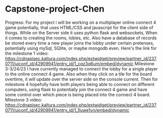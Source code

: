 # Capstone-project-Chen
Progress:
For my project i will be working on a multiplayer online connect 4 game potentially, that uses HTML/CSS and javascript for the client side of things. While on the
Server side it uses python flask and websockets, When it comes to creating the rooms, lobies, etc. Also have a database of records be stored every time a new player joins the lobby under certain pretenses, potentially using mySql, SQlite, or maybe mongodb even.
Here's the link for the milestone 1 video:
https://cdnapisec.kaltura.com/index.php/extwidget/preview/partner_id/2370711/uiconf_id/42909941/entry_id/1_cqz3q6um/embed/dynamic
Milestone 3-3/24/23
I have currently managed to connect the lobby for a single player to the online connect 4 game. Also when they click on a tile for the board overtime, it will update over the server side on the console current. Then for milestone 4 hopefully have both players being able to connect on different computers, using flask to potentially join the connect 4 game and have some control over which piece is being placed into the connect 4 board.
Milestone 3 video:
https://cdnapisec.kaltura.com/index.php/extwidget/preview/partner_id/2370711/uiconf_id/42909941/entry_id/1_1luwe1vn/embed/dynamic
